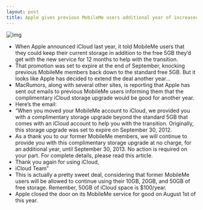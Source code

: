 ```yaml
---
layout: post
title: Apple gives previous MobileMe users additional year of increased iCloud storage
---
```

![img](http://media.idownloadblog.com/wp-content/uploads/2011/10/icloud-logo.png)
* When Apple announced iCloud last year, it told MobileMe users that they could keep their current storage in addition to the free 5GB they’d get with the new service for 12 months to help with the transition.
* That promotion was set to expire at the end of September, knocking previous MobileMe members back down to the standard free 5GB. But it looks like Apple has decided to extend the deal another year…
* MacRumors, along with several other sites, is reporting that Apple has sent out emails to previous MobileMe users informing them that the complimentary iCloud storage upgrade would be good for another year.
* Here’s the email:
* “When you moved your MobileMe account to iCloud, we provided you with a complimentary storage upgrade beyond the standard 5GB that comes with an iCloud account to help you with the transition. Originally, this storage upgrade was set to expire on September 30, 2012.
* As a thank you to our former MobileMe members, we will continue to provide you with this complimentary storage upgrade at no charge, for an additional year, until September 30, 2013. No action is required on your part. For complete details, please read this article.
* Thank you again for using iCloud,
* iCloud Team”
* This is actually a pretty sweet deal, considering that former MobileMe users will be allowed to continue using their 10GB, 20GB, and 50GB of free storage. Remember, 50GB of iCloud space is $100/year.
* Apple closed the door on its MobileMe service for good on August 1st of this year.

